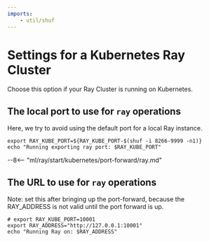 ```yaml
---
imports:
    - util/shuf
---
```


# Settings for a Kubernetes Ray Cluster

Choose this option if your Ray Cluster is running on Kubernetes.

## The local port to use for `ray` operations

Here, we try to avoid using the default port for a local Ray instance.

```shell
export RAY_KUBE_PORT=${RAY_KUBE_PORT-$(shuf -i 8266-9999 -n1)}
echo "Running exporting ray port: $RAY_KUBE_PORT"
```

--8<-- "ml/ray/start/kubernetes/port-forward/ray.md"


## The URL to use for `ray` operations

Note: set this after bringing up the port-forward, because the
RAY_ADDRESS is not valid until the port forward is up.

```shell
# export RAY_KUBE_PORT=10001
export RAY_ADDRESS="http://127.0.0.1:10001"
echo "Running Ray on: $RAY_ADDRESS"
```

<!-- --8<-- "ml/ray/start/kubernetes/port-forward/ray.md" -->
